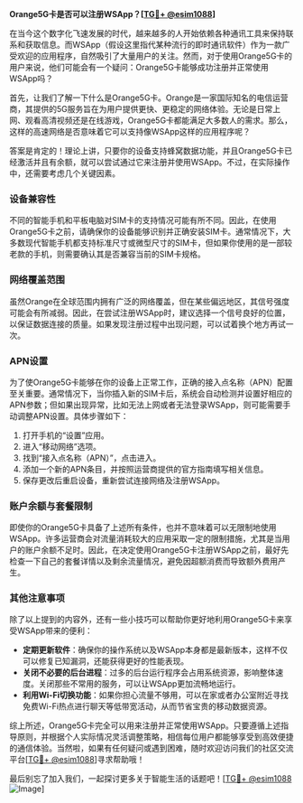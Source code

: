 **Orange5G卡是否可以注册WSApp？[[TG💪+ @esim1088](https://t.me/s/esim1088)]**

在当今这个数字化飞速发展的时代，越来越多的人开始依赖各种通讯工具来保持联系和获取信息。而WSApp（假设这里指代某种流行的即时通讯软件）作为一款广受欢迎的应用程序，自然吸引了大量用户的关注。然而，对于使用Orange5G卡的用户来说，他们可能会有一个疑问：Orange5G卡能够成功注册并正常使用WSApp吗？

首先，让我们了解一下什么是Orange5G卡。Orange是一家国际知名的电信运营商，其提供的5G服务旨在为用户提供更快、更稳定的网络体验。无论是日常上网、观看高清视频还是在线游戏，Orange5G卡都能满足大多数人的需求。那么，这样的高速网络是否意味着它可以支持像WSApp这样的应用程序呢？

答案是肯定的！理论上讲，只要你的设备支持蜂窝数据功能，并且Orange5G卡已经激活并且有余额，就可以尝试通过它来注册并使用WSApp。不过，在实际操作中，还需要考虑几个关键因素。

### **设备兼容性**
不同的智能手机和平板电脑对SIM卡的支持情况可能有所不同。因此，在使用Orange5G卡之前，请确保你的设备能够识别并正确安装SIM卡。通常情况下，大多数现代智能手机都支持标准尺寸或微型尺寸的SIM卡，但如果你使用的是一部较老款的手机，则需要确认其是否兼容当前的SIM卡规格。

### **网络覆盖范围**
虽然Orange在全球范围内拥有广泛的网络覆盖，但在某些偏远地区，其信号强度可能会有所减弱。因此，在尝试注册WSApp时，建议选择一个信号良好的位置，以保证数据连接的质量。如果发现注册过程中出现问题，可以试着换个地方再试一次。

### **APN设置**
为了使Orange5G卡能够在你的设备上正常工作，正确的接入点名称（APN）配置至关重要。通常情况下，当你插入新的SIM卡后，系统会自动检测并设置好相应的APN参数；但如果出现异常，比如无法上网或者无法登录WSApp，则可能需要手动调整APN设置。具体步骤如下：

1. 打开手机的“设置”应用。
2. 进入“移动网络”选项。
3. 找到“接入点名称（APN）”，点击进入。
4. 添加一个新的APN条目，并按照运营商提供的官方指南填写相关信息。
5. 保存更改后重启设备，重新尝试连接网络及注册WSApp。

### **账户余额与套餐限制**
即使你的Orange5G卡具备了上述所有条件，也并不意味着可以无限制地使用WSApp。许多运营商会对流量消耗较大的应用采取一定的限制措施，尤其是当用户的账户余额不足时。因此，在决定使用Orange5G卡注册WSApp之前，最好先检查一下自己的套餐详情以及剩余流量情况，避免因超额消费而导致额外费用产生。

### **其他注意事项**
除了以上提到的内容外，还有一些小技巧可以帮助你更好地利用Orange5G卡来享受WSApp带来的便利：

- **定期更新软件**：确保你的操作系统以及WSApp本身都是最新版本，这样不仅可以修复已知漏洞，还能获得更好的性能表现。
- **关闭不必要的后台进程**：过多的后台运行程序会占用系统资源，影响整体速度。关闭那些不常用的服务，可以让WSApp更加流畅地运行。
- **利用Wi-Fi切换功能**：如果你担心流量不够用，可以在家或者办公室附近寻找免费Wi-Fi热点进行聊天等低带宽活动，从而节省宝贵的移动数据资源。

综上所述，Orange5G卡完全可以用来注册并正常使用WSApp。只要遵循上述指导原则，并根据个人实际情况灵活调整策略，相信每位用户都能够享受到高效便捷的通信体验。当然啦，如果有任何疑问或遇到困难，随时欢迎访问我们的社区交流平台[[TG💪+ @esim1088](https://t.me/s/esim1088)]寻求帮助哦！

最后别忘了加入我们，一起探讨更多关于智能生活的话题吧！[[TG💪+ @esim1088](https://t.me/s/esim1088) ![Image](https://i.postimg.cc/4NQfJmqS/Snipaste-2025-05-13-00-14-12.png)]